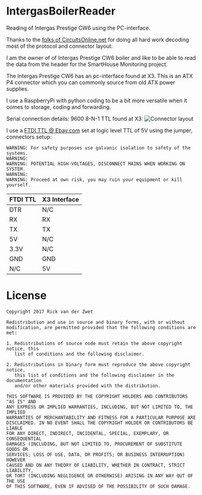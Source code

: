# IntergasBoilerReader
Reading of Intergas Prestige CW6 using the PC-interface.

Thanks to the [folks of CircuitsOnline.net](https://www.circuitsonline.net/forum/view/80667/3) for
doing all hard work decoding most of the protocol and connector layout.

I am the owner of of Intergas Prestige CW6 boiler and like to be able to read
the data from the header for the SmartHouse Monitoring project.

The Intergas Prestige CW6 has an pc-interface found at X3. This is an ATX P4
connector which you can commonly source from old ATX power supplies.

I use a RaspberryPi with python coding to be a bit more versatile when it comes
to storage, coding and forwarding. 

Serial connection details: 9600 8-N-1 TTL found at X3:
![](https://github.com/rickvanderzwet/IntergasBoilerReader/blob/master/intergas-cw6-connector-layout.png "Connector layout")

I use a [FTDI TTL @ Ebay.com](http://www.ebay.com/sch/i.html?_from=R40&_sacat=0&LH_BIN=1&_nkw=FTDI+usb+TTL&rt=nc&LH_FS=1)
 set at logic level TTL of 5V using the jumper, connectors setup:

```
WARNING: For safety purposes use galvanic isolation to safety of the systems.
WARNING: 
WARNING: POTENTIAL HIGH-VOLTAGES, DISCONNECT MAINS WHEN WORKING ON SYSTEM.
WARNING: 
WARNING: Proceed at own risk, you may ruin your equipment or kill yourself.
```



FTDI TTL | X3 Interface
---------|-------------
DTR      | N/C
RX       | RX
TX       | TX
5V       | N/C
3.3V     | N/C
GND      | GND
N/C      | 5V


# License
```
Copyright 2017 Rick van der Zwet

Redistribution and use in source and binary forms, with or without
modification, are permitted provided that the following conditions are met:

1. Redistributions of source code must retain the above copyright notice, this
   list of conditions and the following disclaimer.

2. Redistributions in binary form must reproduce the above copyright notice,
   this list of conditions and the following disclaimer in the documentation
   and/or other materials provided with the distribution.

THIS SOFTWARE IS PROVIDED BY THE COPYRIGHT HOLDERS AND CONTRIBUTORS "AS IS" AND
ANY EXPRESS OR IMPLIED WARRANTIES, INCLUDING, BUT NOT LIMITED TO, THE IMPLIED
WARRANTIES OF MERCHANTABILITY AND FITNESS FOR A PARTICULAR PURPOSE ARE
DISCLAIMED. IN NO EVENT SHALL THE COPYRIGHT HOLDER OR CONTRIBUTORS BE LIABLE
FOR ANY DIRECT, INDIRECT, INCIDENTAL, SPECIAL, EXEMPLARY, OR CONSEQUENTIAL
DAMAGES (INCLUDING, BUT NOT LIMITED TO, PROCUREMENT OF SUBSTITUTE GOODS OR
SERVICES; LOSS OF USE, DATA, OR PROFITS; OR BUSINESS INTERRUPTION) HOWEVER
CAUSED AND ON ANY THEORY OF LIABILITY, WHETHER IN CONTRACT, STRICT LIABILITY,
OR TORT (INCLUDING NEGLIGENCE OR OTHERWISE) ARISING IN ANY WAY OUT OF THE USE
OF THIS SOFTWARE, EVEN IF ADVISED OF THE POSSIBILITY OF SUCH DAMAGE.
```
